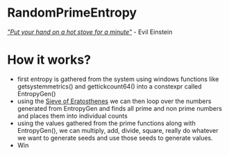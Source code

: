 # RandomPrimeEntropy
<u><i>"Put your hand on a hot stove for a minute"</i></u> - Evil Einstein
# How it works?
- first entropy is gathered from the system using windows functions like getsystemmetrics() and gettickcount64() into a constexpr called EntropyGen()
- using the <u>Sieve of Eratosthenes</u> we can then loop over the numbers generated from EntropyGen and finds all prime and non prime numbers and places them into individual counts
- using the values gathered from the prime functions along with EntropyGen(), we can multiply, add, divide, square, really do whatever we want to generate seeds and use those seeds to generate values.
- Win
